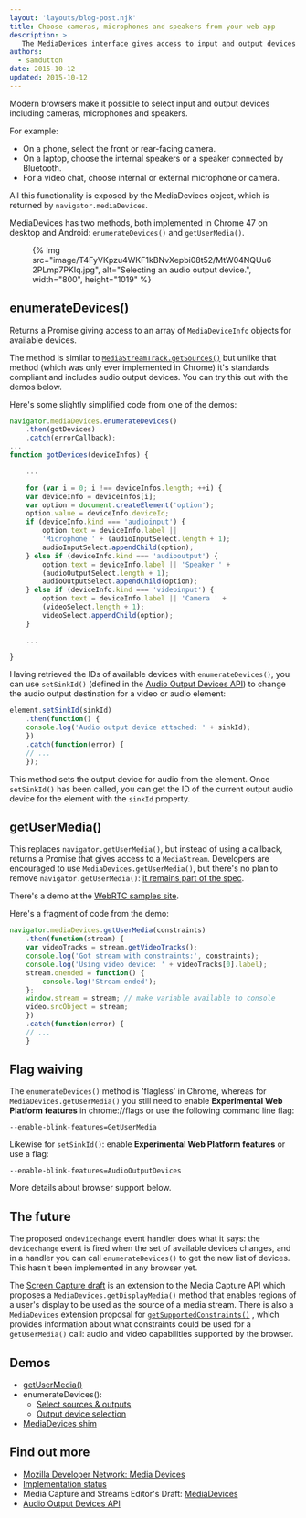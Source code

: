 ```yaml
---
layout: 'layouts/blog-post.njk'
title: Choose cameras, microphones and speakers from your web app 
description: >
   The MediaDevices interface gives access to input and output devices available to the browser including cameras, microphones and speakers.
authors:
  - samdutton
date: 2015-10-12 
updated: 2015-10-12 
---
```


Modern browsers make it possible to select input and output devices including cameras, microphones and speakers.

For example:

* On a phone, select the front or rear-facing camera.
* On a laptop, choose the internal speakers or a speaker connected by Bluetooth.
* For a video chat, choose internal or external microphone or camera.

All this functionality is exposed by the  MediaDevices object, which is returned
by `navigator.mediaDevices`.

MediaDevices has two methods, both implemented in Chrome 47 on desktop and
Android: `enumerateDevices()` and `getUserMedia()`.

<figure>
{% Img src="image/T4FyVKpzu4WKF1kBNvXepbi08t52/MtW04NQUu62PLmp7PKIq.jpg", alt="Selecting an audio output device.", width="800", height="1019" %}
</figure>

## enumerateDevices()

Returns a Promise giving access to an array of `MediaDeviceInfo` objects for
available devices.

The method is similar to
[`MediaStreamTrack.getSources()`](https://simpl.info/getusermedia/sources) but unlike that
method (which was only ever implemented in Chrome) it's standards compliant and
includes audio output devices. You can try this out with the demos below.

Here's some slightly simplified code from one of the demos:


```js
navigator.mediaDevices.enumerateDevices()
    .then(gotDevices)
    .catch(errorCallback);
...
function gotDevices(deviceInfos) {

    ...

    for (var i = 0; i !== deviceInfos.length; ++i) {
    var deviceInfo = deviceInfos[i];
    var option = document.createElement('option');
    option.value = deviceInfo.deviceId;
    if (deviceInfo.kind === 'audioinput') {
        option.text = deviceInfo.label ||
        'Microphone ' + (audioInputSelect.length + 1);
        audioInputSelect.appendChild(option);
    } else if (deviceInfo.kind === 'audiooutput') {
        option.text = deviceInfo.label || 'Speaker ' +
        (audioOutputSelect.length + 1);
        audioOutputSelect.appendChild(option);
    } else if (deviceInfo.kind === 'videoinput') {
        option.text = deviceInfo.label || 'Camera ' +
        (videoSelect.length + 1);
        videoSelect.appendChild(option);
    }

    ...

}
```

Having retrieved the IDs of available devices with `enumerateDevices()`, you can use `setSinkId()` (defined in the [Audio Output Devices API](http://www.w3.org/TR/audio-output/#setsinkid)) to change the audio output destination for a video or audio element:


```js
element.setSinkId(sinkId)
    .then(function() {
    console.log('Audio output device attached: ' + sinkId);
    })
    .catch(function(error) {
    // ...
    });
```

This method sets the output device for audio from the element. Once `setSinkId()` has been called, you can get the ID of the current output audio device for the element with the `sinkId` property.

## getUserMedia()

This replaces `navigator.getUserMedia()`, but instead of using a callback, returns
a Promise that gives access to a `MediaStream`. Developers are encouraged to use
`MediaDevices.getUserMedia()`, but there's no plan to remove
`navigator.getUserMedia()`: [it remains part of the
spec](https://w3c.github.io/mediacapture-main/getusermedia.html#local-content).

There's a demo at the [WebRTC samples
site](https://webrtc.github.io/samples/src/content/getusermedia/gum).

Here's a fragment of code from the demo:


```js
navigator.mediaDevices.getUserMedia(constraints)
    .then(function(stream) {
    var videoTracks = stream.getVideoTracks();
    console.log('Got stream with constraints:', constraints);
    console.log('Using video device: ' + videoTracks[0].label);
    stream.onended = function() {
        console.log('Stream ended');
    };
    window.stream = stream; // make variable available to console
    video.srcObject = stream;
    })
    .catch(function(error) {
    // ...
    }
```

## Flag waiving

The `enumerateDevices()` method is 'flagless' in Chrome, whereas for
`MediaDevices.getUserMedia()` you still need to enable **Experimental Web
Platform features** in chrome://flags or use the following command line flag:


```shell
--enable-blink-features=GetUserMedia
```

Likewise for `setSinkId()`: enable **Experimental Web Platform features** or use a flag:

```shell
--enable-blink-features=AudioOutputDevices
```

More details about browser support below.

## The future

The proposed `ondevicechange` event handler does what it says: the `devicechange` event is fired when the set of
available devices changes, and in a handler you can call `enumerateDevices()` to
get the new list of devices. This hasn't been implemented in any browser
yet.

The [Screen Capture
draft](https://w3c.github.io/mediacapture-screen-share/#example) is an extension
to the Media Capture API which proposes a `MediaDevices.getDisplayMedia()` method
that enables regions of a user's display to be used as the source of a media
stream. There is also a `MediaDevices` extension proposal for
[`getSupportedConstraints()`](https://w3c.github.io/mediacapture-main/#mediadevices-interface-extensions)
, which provides information about what constraints could be used for a
`getUserMedia()` call: audio and video capabilities supported by the browser.

## Demos

* [getUserMedia()](https://webrtc.github.io/samples/src/content/getusermedia/gum/)
* enumerateDevices():
    * [Select sources &amp; outputs](https://webrtc.github.io/samples/src/content/devices/input-output/)
    * [Output device
      selection](https://webrtc.github.io/samples/src/content/devices/multi/)
* [MediaDevices shim](https://github.com/webrtc/adapter)

## Find out more

* [Mozilla Developer Network: Media
  Devices](https://developer.mozilla.org/docs/Web/API/MediaDevices)
* [Implementation
  status](https://www.chromestatus.com/features/4906859072847872)
* Media Capture and Streams Editor's Draft:
  [MediaDevices](https://w3c.github.io/mediacapture-main/#mediadevices)
* [Audio Output Devices API](http://www.w3.org/TR/audio-output)





